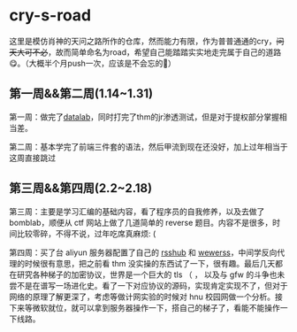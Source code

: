 ﻿# cry-s-road

这里是模仿肖神的天问之路所作的仓库，然而能力有限，作为普普通通的cry，<s>问天大可不必</s>，故而简单命名为road，希望自己能踏踏实实地走完属于自己的道路😋。（大概半个月push一次，应该是不会忘的🤔）

## 第一周&&第二周(1.14~1.31)

第一周：做完了[datalab](https://github.com/cry0404/cry-s-road/blob/main/week1-2/datalab.md)，同时打完了thm的jr渗透测试，但是对于提权部分掌握相当差。

第二周：基本学完了前端三件套的语法，然后甲流到现在还没好，加上过年相当于这周直接跳过

## 第三周&&第四周(2.2~2.18)

第三周：主要是学习汇编的基础内容，看了程序员的自我修养，以及去做了 bomblab，顺便从 ctf 网站上做了几道简单的 reverse 题目。内容不是很多，时间比较零碎，不得不说，过年吃席真麻烦: (

第四周：买了台 aliyun 服务器配置了自己的 [rsshub](https://rsshub.cry4o4n0tfound.cn) 和 [wewerss](https://wewerss.cry4o4n0tfound.cn)，中间学反向代理的时候很有意思，把之前看 thm 没实操的东西试了一下，很有趣。最后几天都在研究各种梯子的加密协议，世界是一个巨大的 tls （ ， 以及与 gfw 的斗争也未尝不是在谱写一场进化史。看了一下对应协议的源码，实现肯定实现不了，但对于网络的原理了解更深了，考虑等做计网实验的时候对 hnu 校园网做一个分析。接下来等微软就位，就可以拿到服务器操作一下，搭自己的梯子了，看能不能操作一下线路。
